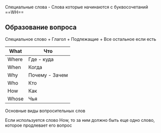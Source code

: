 Специальные слова - Слова которые начинаются с буквосочетаний ==WH==
## Образование вопроса
Специальное слово + Глагол + Подлежащие + Все остальное если есть

| What  | Что            |
| ----- | -------------- |
| Where | Где - куда     |
| When  | Когда          |
| Why   | Почему - Зачем |
| Who   | Кто            |
| How   | Как            |
| Whose | Чья            |
Основные виды вопросительных слов

Если используется слово How, то за ним должно быть еще одно слово, которое продлевает его вопрос